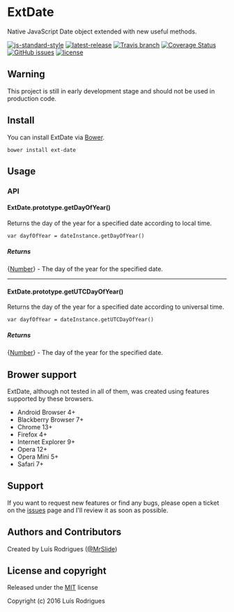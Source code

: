 # ExtDate

Native JavaScript Date object extended with new useful methods.

[![js-standard-style](https://img.shields.io/badge/code%20style-standard-brightgreen.svg?style=flat-square)](http://standardjs.com/)
[![latest-release](https://img.shields.io/github/release/MrSlide/ExtDate.svg?style=flat-square)](https://github.com/MrSlide/ExtDate/tree/master)
[![Travis branch](https://img.shields.io/travis/MrSlide/ExtDate/master.svg?style=flat-square)](https://travis-ci.org/MrSlide/ExtDate)
[![Coverage Status](https://img.shields.io/coveralls/MrSlide/ExtDate/master.svg?style=flat-square)](https://coveralls.io/github/MrSlide/ExtDate?branch=master)
[![GitHub issues](https://img.shields.io/github/issues/MrSlide/ExtDate.svg?style=flat-square)](https://github.com/MrSlide/ExtDate/issues)
[![license](https://img.shields.io/github/license/MrSlide/ExtDate.svg?style=flat-square)](https://opensource.org/licenses/MIT)



## Warning

This project is still in early development stage and should not be used in production code.



## Install

You can install ExtDate via [Bower](http://bower.io/).

```
bower install ext-date
```


## Usage

### API

#### ExtDate.prototype.getDayOfYear()

Returns the day of the year for a specified date according to local time.

```
var dayfOfYear = dateInstance.getDayOfYear()
```

##### Returns

{[Number]} - The day of the year for the specified date.

---------------------------------------

#### ExtDate.prototype.getUTCDayOfYear()

Returns the day of the year for a specified date according to universal time.

```
var dayfOfYear = dateInstance.getUTCDayOfYear()
```

##### Returns

{[Number]} - The day of the year for the specified date.



## Brower support

ExtDate, although not tested in all of them, was created using features supported by these browsers.

- Android Browser 4+
- Blackberry Browser 7+
- Chrome 13+
- Firefox 4+
- Internet Explorer 9+
- Opera 12+
- Opera Mini 5+
- Safari 7+



## Support

If you want to request new features or find any bugs, please open a ticket on the [issues](https://github.com/MrSlide/ExtDate/issues) page and I'll review it as soon as possible.



## Authors and Contributors

Created by Luís Rodrigues ([@MrSlide](https://github.com/MrSlide))



## License and copyright

Released under the [MIT](https://opensource.org/licenses/MIT) license

Copyright (c) 2016 Luís Rodrigues



[Number]: https://developer.mozilla.org/en-US/docs/Web/JavaScript/Reference/Global_Objects/Number
